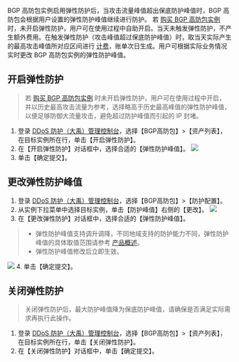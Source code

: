 BGP 高防包实例启用弹性防护后，当攻击流量峰值超出保底防护峰值时，BGP 高防包会根据用户设置的弹性防护峰值继续进行防护。
若 [购买 BGP 高防包实例](https://intl.cloud.tencent.com/document/product/1029/31748) 时，未开启弹性防护，用户可在使用过程中自助开启。当天未触发弹性防护，不产生额外费用。在触发弹性防护（攻击峰值超过保底防护峰值）时，取当天实际产生的最高攻击峰值所对应区间进行 [计费](https://intl.cloud.tencent.com/document/product/1029/31747)，账单次日生成。用户可根据实际业务情况实时更改 BGP 高防包实例的弹性防护峰值。

## 开启弹性防护
>若 [购买 BGP 高防包实例](https://intl.cloud.tencent.com/document/product/1029/31748) 时未开启弹性防护，用户可在使用过程中开启，并以历史最高攻击流量为参考，选择略高于历史最高峰值的弹性防护峰值，以便足够防御大流量攻击，避免超过防护峰值而引起的 IP 封堵。

1. 登录 [DDoS 防护（大禹）管理控制台](https://console.cloud.tencent.com/dayu/bgp_v2)，选择【BGP高防包】>【资产列表】，在目标实例所在行，单击【开启弹性防护】。
2. 在【开启弹性防护】对话框中，选择合适的【弹性防护峰值】。
![](https://main.qcloudimg.com/raw/41441264d5dbda3e9fc3e97610be7cf5.png)
3. 单击【确定提交】。

## 更改弹性防护峰值

1. 登录 [DDoS 防护（大禹）管理控制台](https://console.cloud.tencent.com/dayu/bgp_v2)，选择【BGP高防包】>【防护配置】。
2. 从实例下拉菜单中选择目标实例，单击【防护峰值】右侧的【更改】。
![](https://main.qcloudimg.com/raw/823529178a9e54e3108feedfdee3d994.png)
3. 在【更改弹性防护】对话框中，选择合适的【弹性防护峰值】。
>- 弹性防护峰值支持调升调降，不同地域支持的防护能力不同，弹性防护峰值的具体取值范围请参考 [产品概述](https://intl.cloud.tencent.com/document/product/297/16497)。
>- 弹性防护峰值修改后立即生效。


 ![](https://main.qcloudimg.com/raw/85fd16e905976bf8bc890d7eb56df2e1.png)
4. 单击【确定提交】。

## 关闭弹性防护
>关闭弹性防护后，最大防护峰值降为保底防护峰值，请确保是否满足实际需求再执行此操作。

1. 登录 [DDoS 防护（大禹）管理控制台](https://console.cloud.tencent.com/dayu/bgp_v2)，选择【BGP高防包】>【资产列表】，在目标实例所在行，单击【关闭弹性防护】。
2. 在【关闭弹性防护】对话框中，单击【确定提交】。
